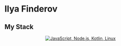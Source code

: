 # Ilya Finderov 
## My Stack
<p align="center">
  <a href="#">
    <img src="https://skillicons.dev/icons?i=js,nodejs,kotlin,linux" alt="JavaScript, Node.js, Kotlin, Linux">
  </a>
</p>
